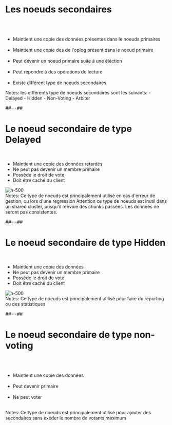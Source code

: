 <!-- .slide: class="sfeir-basic-slide" -->
# Les noeuds secondaires
<br><br>
<ul>
    <li>Maintient une copie des données présentes dans le noeuds primaires</li><br>
    <li>Maintient une copie des de l'oplog présent dans le noeud primaire</li><br>
    <li>Peut dévenir un noeud primaire suite à une éléction</li><br>
    <li>Peut répondre à des opérations de lecture</li><br>
    <li>Existe différent type de noeuds secondaires</li>
</ul>
Notes: les différents type de noeuds secondaires sont les suivants:
 - Delayed
 - Hidden
 - Non-Voting
 - Arbiter

##==##

<!-- .slide: class="sfeir-basic-slide" -->
# Le noeud secondaire de type Delayed
<br>
<ul>
    <li>Maintient une copie des données retardés</li>
    <li>Ne peut pas devenir un membre primaire</li>
    <li>Possède le droit de vote</li>
    <li>Doit être caché du client</li>
</ul>
<div class="center">
    <img alt="h-500" src="assets/images/school/replication/configuration-delayed.png" />
</div>
Notes: Ce type de noeuds est principalement utilisé en cas d'erreur de gestion, ou lors d'une regression
Attention ce type de noeuds est inutil dans un shared cluster, pusqu'il renvoie des chunks passées.
Les données ne seront pas consistentes.

##==##

<!-- .slide: class="sfeir-basic-slide" -->
# Le noeud secondaire de type Hidden
<br>
<ul>
    <li>Maintient une copie des données</li>
    <li>Ne peut pas devenir un membre primaire</li>
    <li>Possède le droit de vote</li>
    <li>Doit être caché du client</li>
</ul>
<div class="center">
    <img alt="h-500" src="assets/images/school/replication/configuration-hidden.png"/>
</div>
Notes: Ce type de noeuds est principalement utilisé pour faire du reporting ou des statistiques

##==##

<!-- .slide: class="sfeir-basic-slide" -->
# Le noeud secondaire de type non-voting
<br><br>
<ul>
    <li>Maintient une copie des données</li><br>
    <li>Peut devenir primaire</li><br>
    <li>Ne peut voter</li><br>
</ul>
Notes: Ce type de noeuds est principalement utilisé pour ajouter des secondaires sans exéder le nombre de votants maximum